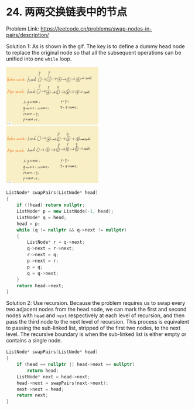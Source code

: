 # 24. 两两交换链表中的节点
Problem Link: https://leetcode.cn/problems/swap-nodes-in-pairs/description/

Solution 1: As is shown in the gif. The key is to define a dummy head node to replace the original node so that all the subsequent operations can be unified into one `while` loop.

<img src="./img/24. 两两交换链表中的节点_1.gif" width="50%" height="50%">
<img src="./img/24. 两两交换链表中的节点_2.gif" width="50%" height="50%">

```cpp
ListNode* swapPairs(ListNode* head)
{
    if (!head) return nullptr;
    ListNode* p = new ListNode(-1, head);
    ListNode* q = head;
    head = p;
    while (q != nullptr && q->next != nullptr)
    {
        ListNode* r = q->next;
        q->next = r->next;
        r->next = q;
        p->next = r;
        p = q;
        q = q->next;
    }
    return head->next;
}
```

Solution 2: Use recursion. Because the problem requires us to swap every two adjacent nodes from the head node, we can mark the first and second nodes with `head` and `next` respectively at each level of recursion, and then pass the third node to the next level of recursion. This process is equivalent to passing the sub-linked list, stripped of the first two nodes, to the next level. The recursive boundary is when the sub-linked list is either empty or contains a single node.
```cpp
ListNode* swapPairs(ListNode* head)
{
    if (head == nullptr || head->next == nullptr)
        return head;
    ListNode* next = head->next;
    head->next = swapPairs(next->next);
    next->next = head;
    return next;
}
```
